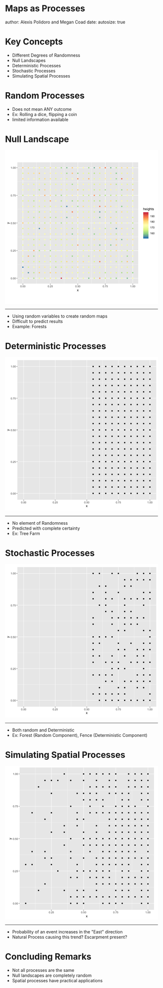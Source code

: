 Maps as Processes
========================================================
author: Alexis Polidoro and Megan Coad 
date: 
autosize: true

<!---
In the key concepts, make sure to reflect on what we did last week
--->

Key Concepts 
========================================================


- Different Degrees of Randomness
- Null Landscapes
- Deterministic Processes
- Stochastic Processes 
- Simulating Spatial Processes



Random Processes
========================================================
- Does not mean ANY outcome
- Ex: Rolling a dice, flipping a coin
- limited information available

Null Landscape
========================================================
![plot of chunk unnamed-chunk-1](06-Maps-as-Processes-Slides-figure/unnamed-chunk-1-1.png)

<!---
Pay attention to the examples I provided below. I used the examples of tree distribution to show how trees can be randomly distributed over a landscape (forest) and systematically distributed on a tree farm (stochastic). The divide could be a result of a fense separating tree distribution. 
--->

***
- Using random variables to create random maps
- Difficult to predict results
- Example: Forests


Deterministic Processes
========================================================

![plot of chunk unnamed-chunk-2](06-Maps-as-Processes-Slides-figure/unnamed-chunk-2-1.png)

***
- No element of Randomness 
- Predicted with complete certainty 
- Ex: Tree Farm

Stochastic Processes
========================================================

![plot of chunk unnamed-chunk-3](06-Maps-as-Processes-Slides-figure/unnamed-chunk-3-1.png)

***
- Both random and Deterministic 
- Ex: Forest (Random Component), Fence (Deterministic Component)

Simulating Spatial Processes
========================================================

![plot of chunk unnamed-chunk-4](06-Maps-as-Processes-Slides-figure/unnamed-chunk-4-1.png)

***

- Probability of an event increases in the "East" direction
- Natural Process causing this trend? Escarpment present?  

Concluding Remarks
========================================================
- Not all processes are the same
- Null landscapes are completely random 
- Spatial processes have practical applications 
